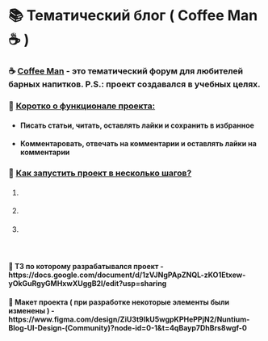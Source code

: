 <h1>📚 Тематический блог ( Coffee Man ☕️ ) </h1>

<h3>☕️ <u>Coffee Man</u> - это тематический форум для любителей барных напитков. P.S.: проект создавался в учебных целях.</h3>

<h3>📱 <u>Коротко о функционале проекта:</u></h3>

<ul>
    <li><h4>Писать статьи, читать, оставлять лайки и сохранить в избранное</h4></li>
    <li><h4>Комментаровать, отвечать на комментарии и оставлять лайки на комментарии</h4></li>
</ul>


<h3>🚀 <u>Как запустить проект в несколько шагов?</u></h3>
<ol>
    <li><h4></h4></li>
    <li><h4></h4></li>
    <li><h4></h4></li>
</ol>

<br>
<h4>🧰 ТЗ по которому разрабатывался проект - https://docs.google.com/document/d/1zVJNgPApZNQL-zKO1Etxew-yOkGuRgyGMHxwXUggB2I/edit?usp=sharing</h4>
<h4>🎨 Макет проекта ( при разработке некоторые элементы были изменены ) - https://www.figma.com/design/ZiU3t9IkU5wgpKPHePPjN2/Nuntium-Blog-UI-Design-(Community)?node-id=0-1&t=4qBayp7DhBrs8wgf-0</h4>
